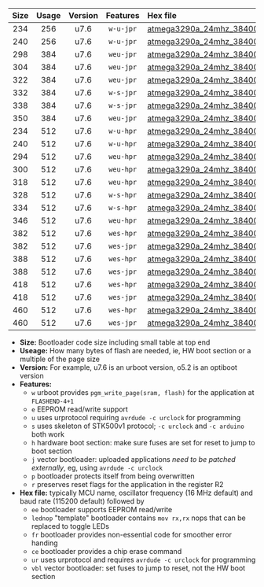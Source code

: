 |Size|Usage|Version|Features|Hex file|
|:-:|:-:|:-:|:-:|:--|
|234|256|u7.6|`w-u-jpr`|[atmega3290a_24mhz_38400bps_ur_vbl.hex](https://raw.githubusercontent.com/stefanrueger/urboot/main//atmega3290a_24mhz_38400bps_ur_vbl.hex)|
|240|256|u7.6|`w-u-jpr`|[atmega3290a_24mhz_38400bps_lednop_ur_vbl.hex](https://raw.githubusercontent.com/stefanrueger/urboot/main//atmega3290a_24mhz_38400bps_lednop_ur_vbl.hex)|
|298|384|u7.6|`weu-jpr`|[atmega3290a_24mhz_38400bps_ee_ur_vbl.hex](https://raw.githubusercontent.com/stefanrueger/urboot/main//atmega3290a_24mhz_38400bps_ee_ur_vbl.hex)|
|304|384|u7.6|`weu-jpr`|[atmega3290a_24mhz_38400bps_ee_lednop_ur_vbl.hex](https://raw.githubusercontent.com/stefanrueger/urboot/main//atmega3290a_24mhz_38400bps_ee_lednop_ur_vbl.hex)|
|322|384|u7.6|`weu-jpr`|[atmega3290a_24mhz_38400bps_ee_lednop_fr_ur_vbl.hex](https://raw.githubusercontent.com/stefanrueger/urboot/main//atmega3290a_24mhz_38400bps_ee_lednop_fr_ur_vbl.hex)|
|332|384|u7.6|`w-s-jpr`|[atmega3290a_24mhz_38400bps_vbl.hex](https://raw.githubusercontent.com/stefanrueger/urboot/main//atmega3290a_24mhz_38400bps_vbl.hex)|
|338|384|u7.6|`w-s-jpr`|[atmega3290a_24mhz_38400bps_lednop_vbl.hex](https://raw.githubusercontent.com/stefanrueger/urboot/main//atmega3290a_24mhz_38400bps_lednop_vbl.hex)|
|350|384|u7.6|`weu-jpr`|[atmega3290a_24mhz_38400bps_ee_lednop_fr_ce_ur_vbl.hex](https://raw.githubusercontent.com/stefanrueger/urboot/main//atmega3290a_24mhz_38400bps_ee_lednop_fr_ce_ur_vbl.hex)|
|234|512|u7.6|`w-u-hpr`|[atmega3290a_24mhz_38400bps_ur.hex](https://raw.githubusercontent.com/stefanrueger/urboot/main//atmega3290a_24mhz_38400bps_ur.hex)|
|240|512|u7.6|`w-u-hpr`|[atmega3290a_24mhz_38400bps_lednop_ur.hex](https://raw.githubusercontent.com/stefanrueger/urboot/main//atmega3290a_24mhz_38400bps_lednop_ur.hex)|
|294|512|u7.6|`weu-hpr`|[atmega3290a_24mhz_38400bps_ee_ur.hex](https://raw.githubusercontent.com/stefanrueger/urboot/main//atmega3290a_24mhz_38400bps_ee_ur.hex)|
|300|512|u7.6|`weu-hpr`|[atmega3290a_24mhz_38400bps_ee_lednop_ur.hex](https://raw.githubusercontent.com/stefanrueger/urboot/main//atmega3290a_24mhz_38400bps_ee_lednop_ur.hex)|
|318|512|u7.6|`weu-hpr`|[atmega3290a_24mhz_38400bps_ee_lednop_fr_ur.hex](https://raw.githubusercontent.com/stefanrueger/urboot/main//atmega3290a_24mhz_38400bps_ee_lednop_fr_ur.hex)|
|328|512|u7.6|`w-s-hpr`|[atmega3290a_24mhz_38400bps.hex](https://raw.githubusercontent.com/stefanrueger/urboot/main//atmega3290a_24mhz_38400bps.hex)|
|334|512|u7.6|`w-s-hpr`|[atmega3290a_24mhz_38400bps_lednop.hex](https://raw.githubusercontent.com/stefanrueger/urboot/main//atmega3290a_24mhz_38400bps_lednop.hex)|
|346|512|u7.6|`weu-hpr`|[atmega3290a_24mhz_38400bps_ee_lednop_fr_ce_ur.hex](https://raw.githubusercontent.com/stefanrueger/urboot/main//atmega3290a_24mhz_38400bps_ee_lednop_fr_ce_ur.hex)|
|382|512|u7.6|`wes-hpr`|[atmega3290a_24mhz_38400bps_ee.hex](https://raw.githubusercontent.com/stefanrueger/urboot/main//atmega3290a_24mhz_38400bps_ee.hex)|
|382|512|u7.6|`wes-jpr`|[atmega3290a_24mhz_38400bps_ee_vbl.hex](https://raw.githubusercontent.com/stefanrueger/urboot/main//atmega3290a_24mhz_38400bps_ee_vbl.hex)|
|388|512|u7.6|`wes-hpr`|[atmega3290a_24mhz_38400bps_ee_lednop.hex](https://raw.githubusercontent.com/stefanrueger/urboot/main//atmega3290a_24mhz_38400bps_ee_lednop.hex)|
|388|512|u7.6|`wes-jpr`|[atmega3290a_24mhz_38400bps_ee_lednop_vbl.hex](https://raw.githubusercontent.com/stefanrueger/urboot/main//atmega3290a_24mhz_38400bps_ee_lednop_vbl.hex)|
|418|512|u7.6|`wes-hpr`|[atmega3290a_24mhz_38400bps_ee_lednop_fr.hex](https://raw.githubusercontent.com/stefanrueger/urboot/main//atmega3290a_24mhz_38400bps_ee_lednop_fr.hex)|
|418|512|u7.6|`wes-jpr`|[atmega3290a_24mhz_38400bps_ee_lednop_fr_vbl.hex](https://raw.githubusercontent.com/stefanrueger/urboot/main//atmega3290a_24mhz_38400bps_ee_lednop_fr_vbl.hex)|
|460|512|u7.6|`wes-hpr`|[atmega3290a_24mhz_38400bps_ee_lednop_fr_ce.hex](https://raw.githubusercontent.com/stefanrueger/urboot/main//atmega3290a_24mhz_38400bps_ee_lednop_fr_ce.hex)|
|460|512|u7.6|`wes-jpr`|[atmega3290a_24mhz_38400bps_ee_lednop_fr_ce_vbl.hex](https://raw.githubusercontent.com/stefanrueger/urboot/main//atmega3290a_24mhz_38400bps_ee_lednop_fr_ce_vbl.hex)|

- **Size:** Bootloader code size including small table at top end
- **Useage:** How many bytes of flash are needed, ie, HW boot section or a multiple of the page size
- **Version:** For example, u7.6 is an urboot version, o5.2 is an optiboot version
- **Features:**
  + `w` urboot provides `pgm_write_page(sram, flash)` for the application at `FLASHEND-4+1`
  + `e` EEPROM read/write support
  + `u` uses urprotocol requiring `avrdude -c urclock` for programming
  + `s` uses skeleton of STK500v1 protocol; `-c urclock` and `-c arduino` both work
  + `h` hardware boot section: make sure fuses are set for reset to jump to boot section
  + `j` vector bootloader: uploaded applications *need to be patched externally*, eg, using `avrdude -c urclock`
  + `p` bootloader protects itself from being overwritten
  + `r` preserves reset flags for the application in the register R2
- **Hex file:** typically MCU name, oscillator frequency (16 MHz default) and baud rate (115200 default) followed by
  + `ee` bootloader supports EEPROM read/write
  + `lednop` "template" bootloader contains `mov rx,rx` nops that can be replaced to toggle LEDs
  + `fr` bootloader provides non-essential code for smoother error handing
  + `ce` bootloader provides a chip erase command
  + `ur` uses urprotocol and requires `avrdude -c urclock` for programming
  + `vbl` vector bootloader: set fuses to jump to reset, not the HW boot section
